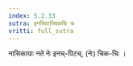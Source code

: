 ```yaml
---
index: 5.2.33
sutra: इनच्पिटच्चिकचि च
vritti: full_sutra
---
```


नासिकायाः नते नेः इनच्-पिटच्, (नेः) चिक-चिः । 